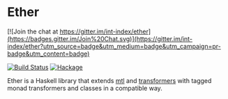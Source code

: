# Ether

[![Join the chat at https://gitter.im/int-index/ether](https://badges.gitter.im/Join%20Chat.svg)](https://gitter.im/int-index/ether?utm_source=badge&utm_medium=badge&utm_campaign=pr-badge&utm_content=badge)

[![Build Status](https://img.shields.io/travis/int-index/ether.svg)](https://travis-ci.org/int-index/ether)
[![Hackage](https://img.shields.io/hackage/v/ether.svg)](https://hackage.haskell.org/package/ether)

Ether is a Haskell library that extends [mtl](https://hackage.haskell.org/package/mtl)
and [transformers](https://hackage.haskell.org/package/transformers) with tagged
monad transformers and classes in a compatible way.
